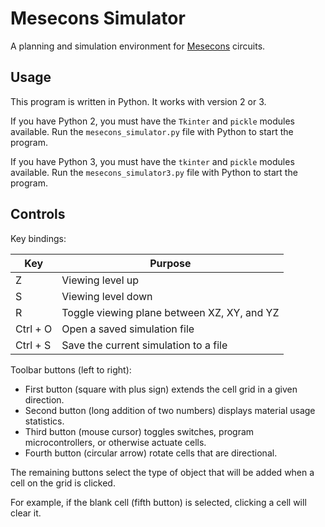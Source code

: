Mesecons Simulator
==================

A planning and simulation environment for [Mesecons](http://mesecons.tk/) circuits.

Usage
-----

This program is written in Python. It works with version 2 or 3.

If you have Python 2, you must have the `Tkinter` and `pickle` modules available. Run the `mesecons_simulator.py` file with Python to start the program.

If you have Python 3, you must have the `tkinter` and `pickle` modules available. Run the `mesecons_simulator3.py` file with Python to start the program.

Controls
--------

Key bindings:

  Key      | Purpose
  -------- | -------------------------------------------
  Z        | Viewing level up
  S        | Viewing level down
  R        | Toggle viewing plane between XZ, XY, and YZ
  Ctrl + O | Open a saved simulation file
  Ctrl + S | Save the current simulation to a file

Toolbar buttons (left to right):

  * First button (square with plus sign) extends the cell grid in a given direction.
  * Second button (long addition of two numbers) displays material usage statistics.
  * Third button (mouse cursor) toggles switches, program microcontrollers, or otherwise actuate cells.
  * Fourth button (circular arrow) rotate cells that are directional.

The remaining buttons select the type of object that will be added when a cell on the grid is clicked.

For example, if the blank cell (fifth button) is selected, clicking a cell will clear it.